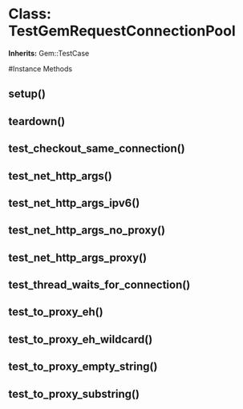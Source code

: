 # Class: TestGemRequestConnectionPool
**Inherits:** Gem::TestCase
    




#Instance Methods
## setup() [](#method-i-setup)

## teardown() [](#method-i-teardown)

## test_checkout_same_connection() [](#method-i-test_checkout_same_connection)

## test_net_http_args() [](#method-i-test_net_http_args)

## test_net_http_args_ipv6() [](#method-i-test_net_http_args_ipv6)

## test_net_http_args_no_proxy() [](#method-i-test_net_http_args_no_proxy)

## test_net_http_args_proxy() [](#method-i-test_net_http_args_proxy)

## test_thread_waits_for_connection() [](#method-i-test_thread_waits_for_connection)

## test_to_proxy_eh() [](#method-i-test_to_proxy_eh)

## test_to_proxy_eh_wildcard() [](#method-i-test_to_proxy_eh_wildcard)

## test_to_proxy_empty_string() [](#method-i-test_to_proxy_empty_string)

## test_to_proxy_substring() [](#method-i-test_to_proxy_substring)

